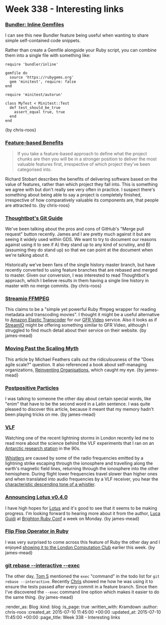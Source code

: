 Week 338 - Interesting links
============================

### [Bundler: Inline Gemfiles](http://bundler.io/whats_new.html#inline)

I can see this new Bundler feature being useful when wanting to share simple self-contained code snippets.

Rather than create a Gemfile alongside your Ruby script, you can combine them into a single file with something like:

    require 'bundler/inline'

    gemfile do
      source 'https://rubygems.org'
      gem 'minitest', require: false
    end

    require 'minitest/autorun'

    class MyTest < Minitest::Test
      def test_should_be_true
        assert_equal true, true
      end
    end

{by chris-roos}


### [Feature-based Benefits](http://www.unboxedconsulting.com/blog/feature-based-benefits)

> If you take a feature-based approach to define what the project chunks are then you will be in a stronger position to deliver the most valuable features first, irrespective of which project they’ve been categorised into.

Richard Stobart describes the benefits of delivering software based on the value of features, rather than which project they fall into. This is something we agree with but don't really see very often in practice. I suspect there's something about being able to say a project is completely finished, irrespective of how comparatively valuable its components are, that people are attracted to. {by chris-roos}


### [Thoughtbot's Git Guide](https://github.com/thoughtbot/guides/blob/master/protocol/git/README.md#merge)

We've been talking about the pros and cons of GitHub's "Merge pull request" button recently. James and I are pretty much against it but are seeing it widely used within GDS. We want to try to document our reasons against using it to see if A) they stand up to any kind of scrutiny, and B) (assuming they do stand up) so that we can point at the document when we're talking about it.

Historically we've been fans of the single history master branch, but have recently converted to using feature branches that are rebased and merged to master. Given our conversion, I was interested to read Thoughtbot's approach, which I believe results in them having a single line history in master with no merge commits. {by chris-roos}


### [Streamio FFMPEG](https://github.com/streamio/streamio-ffmpeg)

This claims to be a "simple yet powerful Ruby ffmpeg wrapper for reading metadata and transcoding movies". I thought it might be a useful alternative to [Amazon Elastic Transcoder](http://aws.amazon.com/elastictranscoder/) for our [GFR Video](https://video.gofreerange.com) service. Also it looks as if [StreamIO](https://streamio.com/) might be offering something similar to GFR Video, although I struggled to find much detail about their service on their website. {by james-mead}


### [Moving Past the Scaling Myth](https://michaelfeathers.silvrback.com/the-myth-of-scaling)

This article by Michael Feathers calls out the ridiculousness of the "Does agile scale?" question. It also referenced a book about self-managing organizations, [Reinventing Organisations](http://jarche.com/2014/05/reinventing-organizations-review/), which caught my eye. {by james-mead}


### [Postpositive Particles](http://tutor.bestlatin.net/grammar/postpositives.htm)

I was talking to someone the other day about certain special words, like "enim" that have to be the second word in a Latin sentence. I was quite pleased to discover this article, because it meant that my memory hadn't been playing tricks on me. {by james-mead}


### [VLF](https://en.wikipedia.org/wiki/Very_low_frequency)

Watching one of the recent lightning storms in London recently led me to read more about the science behind the VLF experiments that I ran on an [Antarctic research station](http://antarctica.ac.uk/about_bas/our_history/stations_and_refuges/faraday.php) in the 90s. 

[Whistlers](https://en.wikipedia.org/wiki/Whistler_\(radio\)) are caused by some of the radio frequencies emitted by a lightning strike escaping through the ionosphere and travelling along the earth's magnetic field lines, returning through the ionosphere into the other hemisphere. During flight lower frequencies travel slower than higher ones and when translated into audio frequencies by a VLF receiver, you hear the [characteristic descending tone of a whistler](https://www.youtube.com/watch?v=FeuI8AJMIxU).


### [Announcing Lotus v0.4.0](http://lotusrb.org/blog/2015/06/23/announcing-lotus-040.html)

I have high hopes for [Lotus](http://lotusrb.org/) and it's good to see that it seems to be making progress. I'm looking forward to hearing more about it from the author, [Luca Guidi](http://lucaguidi.com/) at [Brighton Ruby Conf](http://brightonruby.com/) a week on Monday. {by james-mead}


### [Flip Flop Operator in Ruby](http://nithinbekal.com/posts/ruby-flip-flop/)

I was very surprised to come across this feature of Ruby the other day and I enjoyed [showing it to the London Computation Club](https://github.com/computationclub/computationclub.github.io/wiki/Elements-of-Computing-Systems-Chapter-11c#asides) earlier this week. {by james-mead}


### [git rebase --interactive --exec](http://git-scm.com/docs/git-rebase#_interactive_mode)

The other day, [Tom S](http://codon.com/) mentioned the `exec` "command" in the todo list for `git rebase --interactive`. Recently [Chris](/chris-roos) showed me how he was using it to ensure the tests passed after every commit in a feature branch. Since then I've discovered the `--exec` command line option which makes it easier to do the same thing. {by james-mead}


:render_as: Blog
:kind: blog
:is_page: true
:written_with: Kramdown
:author: chris-roos
:created_at: 2015-07-10 11:45:00 +00:00
:updated_at: 2015-07-10 11:45:00 +00:00
:page_title: Week 338 - Interesting links
